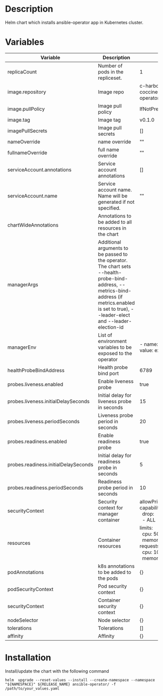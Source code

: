 
# Description
Helm chart which installs ansible-operator app in Kubernetes cluster.
# Variables
| Variable | Description | Default | Required | 
|--|--|--|--|
| replicaCount | Number of pods in the repliceset. | 1 | No |
| image.repository | Image repo | c-harbor.casa-delle-coccinelle.link/operator/ansible-operator | No |
| image.pullPolicy | Image pull policy | IfNotPresent | No |
| image.tag | Image tag | v0.1.0 | No |
| imagePullSecrets | Image pull secrets | [] | No |
| nameOverride | name override | "" | No |
| fullnameOverride | full name override | "" | No |
| serviceAccount.annotations | Service account annotations | [] | No |
| serviceAccount.name | Service account name. Name will be generated if not specified. | "" | No |
| chartWideAnnotations | Annotations to be added to all resources in the chart | | No |
| managerArgs | Additional arguments to be passed to the operator. The chart sets --health-probe-bind-address, --metrics-bind-address (if metrics.enabled is set to true), --leader-elect and --leader-election-id | | No |
| managerEnv | List of environment variables to be exposed to the operator | - name: ANSIBLE_GATHERING<br> value: explicit | No |
| healthProbeBindAddress | Health probe bind port | 6789 | No |
| probes.liveness.enabled | Enable liveness probe | true | No |
| probes.liveness.initialDelaySeconds | Initial delay for liveness probe in seconds | 15 | No |
| probes.liveness.periodSeconds | Liveness probe period in seconds | 20 | No |
| probes.readiness.enabled | Enable readiness probe | true | No |
| probes.readiness.initialDelaySeconds | Initial delay for readiness probe in seconds | 5 | No |
| probes.readiness.periodSeconds | Readiness probe period in seconds | 10 | No |
| securityContext | Security context for manager container | allowPrivilegeEscalation: false<br>capabilities:<br>&nbsp;&nbsp;drop:<br>&nbsp;&nbsp;- ALL | No |
| resources | Container resources | limits:<br>&nbsp;&nbsp;cpu: 500m<br>&nbsp;&nbsp;memory: 768Mi<br>requests:<br>&nbsp;&nbsp;cpu: 10m<br>&nbsp;&nbsp;memory: 256Mi | No |
| podAnnotations | k8s annotations to be added to the pods |{} | No |
| podSecurityContext | Pod security context | {} | No |
| securityContext | Container security context | {} | No |
| nodeSelector | Node selector | {} | No |
| tolerations | Tolerations | [] | No |
| affinity | Affinity | {} | No |

# Installation
Install/update the chart with the following command

    helm  upgrade --reset-values --install --create-namespace --namespace "${NAMESPACE}" ${RELEASE_NAME} ansible-operator/ -f /path/to/your_values.yaml


